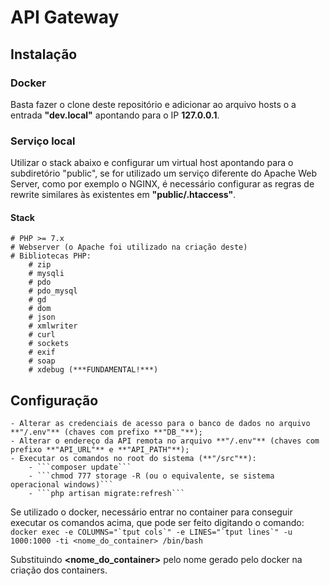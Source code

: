 # API Gateway  

## Instalação
### Docker
Basta fazer o clone deste repositório e adicionar ao arquivo hosts o a entrada **"dev.local"** apontando para o IP **127.0.0.1**.

### Serviço local
Utilizar o stack abaixo e configurar um virtual host apontando para o subdiretório "public", se for utilizado um serviço diferente do Apache Web Server, como por exemplo o NGINX, é necessário configurar as regras de rewrite similares às existentes em **"public/.htaccess"**.


#### Stack
    # PHP >= 7.x
    # Webserver (o Apache foi utilizado na criação deste)
    # Bibliotecas PHP:
        # zip
        # mysqli
        # pdo
        # pdo_mysql
        # gd
        # dom
        # json
        # xmlwriter
        # curl
        # sockets
        # exif
        # soap
        # xdebug (***FUNDAMENTAL!***)

## Configuração
    - Alterar as credenciais de acesso para o banco de dados no arquivo **"/.env"** (chaves com prefixo **"DB_"**);
    - Alterar o endereço da API remota no arquivo **"/.env"** (chaves com prefixo **"API_URL"** e **"API_PATH"**);
    - Executar os comandos no root do sistema (**"/src"**):
        - ```composer update```
        - ```chmod 777 storage -R (ou o equivalente, se sistema operacional windows)```
        - ```php artisan migrate:refresh```

Se utilizado o docker, necessário entrar no container para conseguir executar os comandos acima, que pode ser feito digitando o comando:
```docker exec -e COLUMNS="`tput cols`" -e LINES="`tput lines`" -u 1000:1000 -ti <nome_do_container> /bin/bash```

Substituindo **<nome_do_container>** pelo nome gerado pelo docker na criação dos containers.